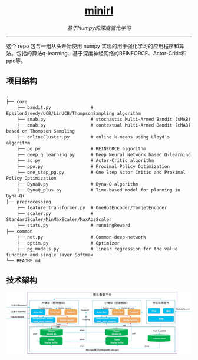 <h1 align="center"><a href="https://github.com/AlgoLink/minirl">minirl</a></h1>
<p align="center">
  <em>基于Numpy的深度强化学习</em>
</p>

---

这个 repo 包含一组从头开始使用 numpy 实现的用于强化学习的应用程序和算法。包括的算法q-learning、基于深度神经网络的REINFORCE、Actor-Critic和ppo等。

## 项目结构

    .
    ├── core
        ├── bandit.py               # EpsilonGreedy/UCB/LinUCB/ThompsonSampling algorithm
        ├── smab.py                 # stochastic Multi-Armed Bandit (sMAB)
        ├── cmab.py                 # contextual Multi-Armed Bandit (cMAB) based on Thompson Sampling
        ├── onlineCluster.py        # online k-means using Lloyd's algorithm
        ├── pg.py                   # REINFORCE algorithm
        ├── deep_q_learning.py      # Deep Neural Network based Q-learning
        ├── ac.py                   # Actor-Critic algorithm
        ├── ppo.py                  # Proximal Policy Optimization
        ├── one_step_pg.py          # One Step Actor Critic and Proximal Policy Optimization
        ├── DynaQ.py                # Dyna-Q algorithm
        ├── DynaQ_plus.py           # Time-based model for planning in Dyna-Q+
    ├── preprocessing
        ├── feature_transformer.py  # OneHotEncoder/TargetEncoder
        ├── scaler.py               # StandardScaler/MinMaxScaler/MaxAbsScaler
        ├── stats.py                # runningReward
    ├── common                      
        ├── net.py                  # Common-deep-network
        ├── optim.py                # Optimizer 
        ├── pg_models.py            # linear regression for the value function and single layer Softmax   
    └── README.md

## 技术架构

<img src="resources/art.jpg">